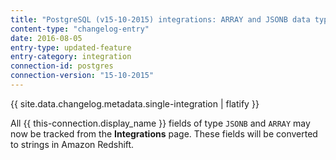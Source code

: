 ```yaml
---
title: "PostgreSQL (v15-10-2015) integrations: ARRAY and JSONB data type support"
content-type: "changelog-entry"
date: 2016-08-05
entry-type: updated-feature
entry-category: integration
connection-id: postgres
connection-version: "15-10-2015"
---
```

{{ site.data.changelog.metadata.single-integration | flatify }}

All {{ this-connection.display_name }} fields of type `JSONB` and `ARRAY` may now be tracked from the **Integrations** page. These fields will be converted to strings in Amazon Redshift.